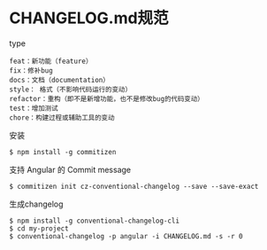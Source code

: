 # CHANGELOG.md规范

type

```
feat：新功能（feature）
fix：修补bug
docs：文档（documentation）
style： 格式（不影响代码运行的变动）
refactor：重构（即不是新增功能，也不是修改bug的代码变动）
test：增加测试
chore：构建过程或辅助工具的变动
```



安装

```
$ npm install -g commitizen
```



支持 Angular 的 Commit message

```
$ commitizen init cz-conventional-changelog --save --save-exact
```



生成changelog

```
$ npm install -g conventional-changelog-cli
$ cd my-project
$ conventional-changelog -p angular -i CHANGELOG.md -s -r 0
```





